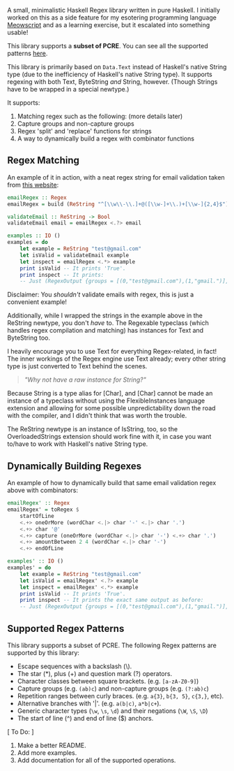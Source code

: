A small, minimalistic Haskell Regex library written in pure Haskell. I initially worked on this as a side feature for my esotering programming language [Meowscript](https://github.com/KBMackenzie/Meowscript) and as a learning exercise, but it escalated into something usable!

This library supports a __subset of PCRE__. You can see all the supported patterns [here](#supported-regex-patterns).

This library is primarily based on `Data.Text` instead of Haskell's native String type (due to the inefficiency of Haskell's native String type). It supports regexing with both Text, ByteString *and* String, however. (Though Strings have to be wrapped in a special newtype.)

It supports:
1. Matching regex such as the following: (more details later)
2. Capture groups and non-capture groups
3. Regex 'split' and 'replace' functions for strings
4. A way to dynamically build a regex with combinator functions

## Regex Matching
An example of it in action, with a neat regex string for email validation taken from [this website](https://regexr.com/3e48o):

```haskell
emailRegex :: Regex
emailRegex = build (ReString "^[\\w\\-\\.]+@([\\w-]+\\.)+[\\w-]{2,4}$")

validateEmail :: ReString -> Bool
validateEmail email = emailRegex <.?> email

examples :: IO ()
examples = do
    let example = ReString "test@gmail.com"
    let isValid = validateEmail example
    let inspect = emailRegex <.*> example
    print isValid -- It prints 'True'.
    print inspect -- It prints:
    -- Just (RegexOutput {groups = [(0,"test@gmail.com"),(1,"gmail.")], leftovers = ""})
```

Disclaimer: You *shouldn't* validate emails with regex, this is just a convenient example!

Additionally, while I wrapped the strings in the example above in the ReString newtype, you don't *have* to. The Regexable typeclass (which handles regex compilation and matching) has instances for Text and ByteString too.

I heavily encourage you to use Text for everything Regex-related, in fact! The inner workings of the Regex engine use Text already; every other string type is just converted to Text behind the scenes.

> *"Why not have a raw instance for String?"*

Because String is a type alias for [Char], and [Char] cannot be made an instance of a typeclass without using the FlexibleInstances language extension and allowing for some possible unpredictability down the road with the compiler, and I didn't think that was worth the trouble.

The ReString newtype is an instance of IsString, too, so the OverloadedStrings extension should work fine with it, in case you want to/have to work with Haskell's native String type.


## Dynamically Building Regexes
An example of how to dynamically build that same email validation regex above with combinators:

```haskell
emailRegex' :: Regex
emailRegex' = toRegex $
    startOfLine
    <.+> oneOrMore (wordChar <.|> char '-' <.|> char '.')
    <.+> char '@'
    <.+> capture (oneOrMore (wordChar <.|> char '-') <.+> char '.')
    <.+> amountBetween 2 4 (wordChar <.|> char '-')
    <.+> endOfLine

examples' :: IO ()
examples' = do
    let example = ReString "test@gmail.com"
    let isValid = emailRegex' <.?> example
    let inspect = emailRegex' <.*> example
    print isValid -- It prints 'True'.
    print inspect -- It prints the exact same output as before:
    -- Just (RegexOutput {groups = [(0,"test@gmail.com"),(1,"gmail.")], leftovers = ""})
```

## Supported Regex Patterns
This library supports a subset of PCRE.
The following Regex patterns are supported by this library:

- Escape sequences with a backslash (\\).
- The star (\*), plus (\+) and question mark (?) operators.
- Character classes between square brackets. (e.g. `[a-zA-Z0-9]`)
- Capture groups (e.g. `(ab)c`) and non-capture groups (e.g. `(?:ab)c`)
- Repetition ranges between curly braces. (e.g. `a{3}`, `b{3, 5}`, `c{3,}`, etc).
- Alternative branches with '|'. (e.g. `a(b|c)`, `a*b|c+`).
- Generic character types (`\w`, `\s`, `\d`) and their negations (`\W`, `\S`, `\D`)
- The start of line (^) and end of line ($) anchors.

[ To Do: ] 
1. Make a better README.
2. Add more examples.
3. Add documentation for all of the supported operations.
